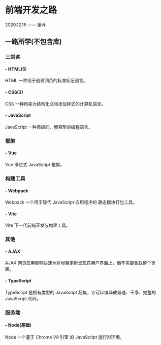# 前端开发之路

2020.12.15 —— 至今

## 一路所学(不包含库)

### 三剑客

#### - HTML(5)

HTML 一种用于创建网页的标准标记语言。

#### - CSS(3)

CSS 一种用来为结构化文档添加样式的计算机语言。

#### - JavaScript

JavaScript 一种高级的、解释型的编程语言。

### 框架

#### - Vue

Vue 渐进式 JavaScript 框架。

### 构建工具

#### - Webpack

Webpack 一个用于现代 JavaScript 应用程序的 静态模块打包工具。

#### - Vite

Vite 下一代前端开发与构建工具。

### 其他

#### - AJAX

AJAX 网页应用能够快速地将增量更新呈现在用户界面上，而不需要重载整个页面。

#### - TypeScript

TypeScript 是拥有类型的 JavaScript 超集，它可以编译成普通、干净、完整的 JavaScript 代码。

### 服务端

#### - Node(基础)

Node 一个基于 Chrome V8 引擎 的 JavaScript 运行时环境。
